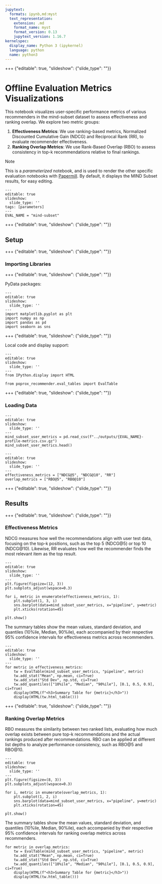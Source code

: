 ```yaml
---
jupytext:
  formats: ipynb,md:myst
  text_representation:
    extension: .md
    format_name: myst
    format_version: 0.13
    jupytext_version: 1.16.7
kernelspec:
  display_name: Python 3 (ipykernel)
  language: python
  name: python3
---
```


+++ {"editable": true, "slideshow": {"slide_type": ""}}

# Offline Evaluation Metrics Visualizations

This notebook visualizes user-specific performance metrics of various recommenders in the mind-subset dataset to assess effectiveness and ranking overlap. We explore two metric groups:

1. **Effectiveness Metrics**: We use ranking-based metrics, Normalized Discounted Cumulative Gain (NDCG) and Reciprocal Rank (RR), to evaluate recommender effectiveness.
2. **Ranking Overlap Metrics**: We use Rank-Based Overlap (RBO) to assess consistency in top-k recommendations relative to final rankings.

> [!NOTE]
> This is a *parameterized* notebook, and is used to render the other specific evaluation notebooks with [Papermill](https://papermill.readthedocs.io/en/latest/).  By default, it displays
> the MIND Subset results, for easy editing.

```{code-cell} ipython3
---
editable: true
slideshow:
  slide_type: ''
tags: [parameters]
---
EVAL_NAME = "mind-subset"
```

+++ {"editable": true, "slideshow": {"slide_type": ""}}

## Setup

+++ {"editable": true, "slideshow": {"slide_type": ""}}

### Importing Libraries

+++ {"editable": true, "slideshow": {"slide_type": ""}}

PyData packages:

```{code-cell} ipython3
---
editable: true
slideshow:
  slide_type: ''
---
import matplotlib.pyplot as plt
import numpy as np
import pandas as pd
import seaborn as sns
```

+++ {"editable": true, "slideshow": {"slide_type": ""}}

Local code and display support:

```{code-cell} ipython3
---
editable: true
slideshow:
  slide_type: ''
---
from IPython.display import HTML

from poprox_recommender.eval_tables import EvalTable
```

+++ {"editable": true, "slideshow": {"slide_type": ""}}

### Loading Data

```{code-cell} ipython3
---
editable: true
slideshow:
  slide_type: ''
---
mind_subset_user_metrics = pd.read_csv(f"../outputs/{EVAL_NAME}-profile-metrics.csv.gz")
mind_subset_user_metrics.head()
```

```{code-cell} ipython3
---
editable: true
slideshow:
  slide_type: ''
---
effectiveness_metrics = ["NDCG@5", "NDCG@10", "RR"]
overlap_metrics = ["RBO@5", "RBO@10"]
```

+++ {"editable": true, "slideshow": {"slide_type": ""}}

## Results

+++ {"editable": true, "slideshow": {"slide_type": ""}}

### Effectiveness Metrics

NDCG measures how well the recommendations align with user test data, focusing on the top-k positions, such as the top 5 (NDCG@5) or top 10 (NDCG@10). Likewise, RR evaluates how well the recommender finds the most relevant item as the top result.

```{code-cell} ipython3
---
editable: true
slideshow:
  slide_type: ''
---
plt.figure(figsize=(12, 3))
plt.subplots_adjust(wspace=0.3)

for i, metric in enumerate(effectiveness_metrics, 1):
    plt.subplot(1, 3, i)
    sns.barplot(data=mind_subset_user_metrics, x="pipeline", y=metric)
    plt.xticks(rotation=45)

plt.show()
```

The summary tables show the mean values, standard deviation, and quantiles (10%ile, Median, 90%ile), each accompanied by their respective 95% confidence intervals for effectiveness metrics across recommenders.

```{code-cell} ipython3
---
editable: true
slideshow:
  slide_type: ''
---
for metric in effectiveness_metrics:
    tw = EvalTable(mind_subset_user_metrics, "pipeline", metric)
    tw.add_stat("Mean", np.mean, ci=True)
    tw.add_stat("Std Dev", np.std, ci=True)
    tw.add_quantiles(["10%ile", "Median", "90%ile"], [0.1, 0.5, 0.9], ci=True)
    display(HTML(f"<h3>Summary Table for {metric}</h3>"))
    display(HTML(tw.html_table()))
```

+++ {"editable": true, "slideshow": {"slide_type": ""}}

### Ranking Overlap Metrics
RBO measures the similarity between two ranked lists, evaluating how much overlap exists between pure top-k recommendations and the actual rankings produced after recommendations. RBO can be applied at different list depths to analyze performance consistency, such as RBO@5 and RBO@10.

```{code-cell} ipython3
---
editable: true
slideshow:
  slide_type: ''
---
plt.figure(figsize=(8, 3))
plt.subplots_adjust(wspace=0.3)

for i, metric in enumerate(overlap_metrics, 1):
    plt.subplot(1, 2, i)
    sns.barplot(data=mind_subset_user_metrics, x="pipeline", y=metric)
    plt.xticks(rotation=45)

plt.show()
```

The summary tables show the mean values, standard deviation, and quantiles (10%ile, Median, 90%ile), each accompanied by their respective 95% confidence intervals for ranking overlap metrics across recommenders.

```{code-cell} ipython3
for metric in overlap_metrics:
    tw = EvalTable(mind_subset_user_metrics, "pipeline", metric)
    tw.add_stat("Mean", np.mean, ci=True)
    tw.add_stat("Std Dev", np.std, ci=True)
    tw.add_quantiles(["10%ile", "Median", "90%ile"], [0.1, 0.5, 0.9], ci=True)
    display(HTML(f"<h3>Summary Table for {metric}</h3>"))
    display(HTML(tw.html_table()))
```
